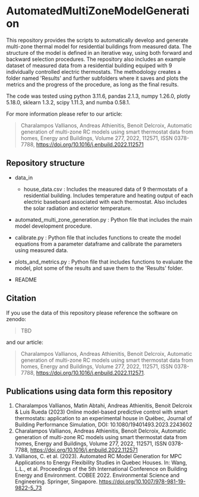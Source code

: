 # AutomatedMultiZoneModelGeneration
This repository provides the scripts to automatically develop and generate multi-zone thermal model for residential buildings from measured data. The structure of the model is defined in an iterative way, using both forward and backward selection procedures. The repository also includes an example dataset of measured data from a residential building equiped with 9 individually controlled electric thermostats. The methodology creates a folder named 'Results' and further subfolders where it saves and plots the metrics and the progress of the procedure, as long as the final results.

The code was tested using python 3.11.6, pandas 2.1.3, numpy 1.26.0, plotly 5.18.0, sklearn 1.3.2, scipy 1.11.3, and numba 0.58.1.

For more information please refer to our article:
>   Charalampos Vallianos, Andreas Athienitis, Benoit Delcroix, Automatic generation of multi-zone RC models using smart thermostat data from homes, Energy and Buildings, Volume 277, 2022, 112571, ISSN 0378-7788, https://doi.org/10.1016/j.enbuild.2022.112571

## Repository structure
* data_in
  * house_data.csv : Includes the measured data of 9 thermostats of a residential building. Includes temperature and heating output of each electric baseboard associated with each thermostat. Also includes the solar radiation and exterior temperature.

* automated_multi_zone_generation.py : Python file that includes the main model development procedure.
* calibrate.py : Python file that includes functions to create the model equations from a parameter dataframe and calibrate the parameters using measured data.
* plots_and_metrics.py : Python file that includes functions to evaluate the model, plot some of the results and save them to the 'Results' folder.
* README

## Citation

If you use the data of this repository please reference the software on zenodo:
>TBD

and our article:
>   Charalampos Vallianos, Andreas Athienitis, Benoit Delcroix, Automatic generation of multi-zone RC models using smart thermostat data from homes, Energy and Buildings, Volume 277, 2022, 112571, ISSN 0378-7788, https://doi.org/10.1016/j.enbuild.2022.112571.

## Publications using data form this repository

1. Charalampos Vallianos, Matin Abtahi, Andreas Athienitis, Benoit Delcroix & Luis Rueda (2023) Online model-based predictive control with smart thermostats: application to an experimental house in Québec, Journal of Building Performance Simulation, DOI: 10.1080/19401493.2023.2243602 
2. Charalampos Vallianos, Andreas Athienitis, Benoit Delcroix, Automatic generation of multi-zone RC models using smart thermostat data from homes, Energy and Buildings, Volume 277, 2022, 112571, ISSN 0378-7788, https://doi.org/10.1016/j.enbuild.2022.112571
3. Vallianos, C. et al. (2023). Automated RC Model Generation for MPC Applications to Energy Flexibility Studies in Quebec Houses. In: Wang, L.L., et al. Proceedings of the 5th International Conference on Building Energy and Environment. COBEE 2022. Environmental Science and Engineering. Springer, Singapore. https://doi.org/10.1007/978-981-19-9822-5_73